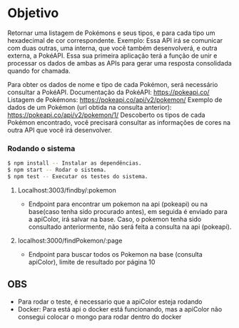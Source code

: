 # Objetivo
Retornar uma listagem de Pokémons e seus tipos, e para cada tipo um hexadecimal de cor correspondente.
Exemplo:
Essa API irá se comunicar com duas outras, uma interna, que você também desenvolverá, e outra externa, a PokéAPI. Essa sua primeira aplicação terá a função de unir e processar os dados de ambas as APIs para gerar uma resposta consolidada quando for chamada.

Para obter os dados de nome e tipo de cada Pokémon, será necessário consultar a PokéAPI.
Documentação da PokéAPI: https://pokeapi.co/
Listagem de Pokémons: https://pokeapi.co/api/v2/pokemon/
Exemplo de dados de um Pokémon (url obtida na consulta anterior): https://pokeapi.co/api/v2/pokemon/1/
Descoberto os tipos de cada Pokémon encontrado, você precisará consultar as informações de cores na outra API que você irá desenvolver.

### Rodando o sistema

```sh
$ npm install -- Instalar as dependências.
$ npm start -- Rodar o sistema.
$ npm test -- Executar os testes do sistema.
```

1. Localhost:3003/findby/:pokemon
      - Endpoint para encontrar um pokemon na api (pokeapi) ou na base(caso tenha sido procurado antes), em seguida é enviado para a apiColor, irá salvar na base. Caso, o pokemon tenha sido consultado anteriormente, não será feita a consulta na api (pokeapi).
      
2. localhost:3000/findPokemon/:page 
      - Endpoint para buscar todos os Pokemon na base (consulta apiColor), limite de resultado por página 10

## OBS
- Para rodar o teste, é necessario que a apiColor esteja rodando
- Docker: Para está api o docker está funcionando, mas a apiColor não consegui colocar o mongo para rodar dentro do docker 
